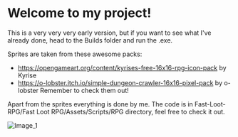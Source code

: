 # Welcome to my project!

This is a very very very early version, but if you want to see what I've already done, head to the Builds folder and run the .exe.

Sprites are taken from these awesome packs:
- https://opengameart.org/content/kyrises-free-16x16-rpg-icon-pack by Kyrise
- https://o-lobster.itch.io/simple-dungeon-crawler-16x16-pixel-pack by o-lobster
Remember to check them out!

Apart from the sprites everything is done by me. The code is in Fast-Loot-RPG/Fast Loot RPG/Assets/Scripts/RPG directory, feel free to check it out.

![Image_1](/Images/Screenshot.png)
